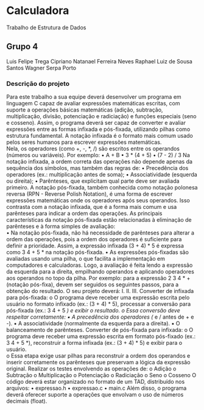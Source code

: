 # Calculadora
Trabalho de Estrutura de Dados 

## Grupo 4 
Luis Felipe Trega Cipriano
Natanael Ferreira Neves
Raphael Luiz de Sousa Santos
Wagner Serpa Porto

### Descrição do projeto 
Para este trabalho a sua equipe deverá desenvolver um programa em linguagem C capaz 
de avaliar expressões matemáticas escritas, com suporte a operações básicas 
matemáticas (adição, subtração, multiplicação, divisão, potenciação e radiciação) e 
funções especiais (seno e cosseno). Assim, o programa deverá ser capaz de converter e 
avaliar expressões entre as formas infixada e pós-fixada, utilizando pilhas como 
estrutura fundamental. 
A notação infixada é o formato mais comum usado pelos seres humanos para escrever 
expressões matemáticas.  
Nela, os operadores (como +, -, *, /) são escritos entre os operandos (números ou 
variáveis). 
Por exemplo: 
• A + B 
• 3 * (4 + 5) 
• (7 - 2) / 3 
Na notação infixada, a ordem correta das operações não depende apenas da sequência 
dos símbolos, mas também das regras de: 
• Precedência dos operadores (ex.: multiplicação antes de soma); 
• Associatividade (esquerda ou direita); 
• Parênteses, que explicitam qual parte deve ser avaliada primeiro. 
A notação pós-fixada, também conhecida como notação polonesa reversa (RPN - 
Reverse Polish Notation), é uma forma de escrever expressões matemáticas onde os 
operadores após seus operandos. Isso contrasta com a notação infixada, que é a forma 
mais comum e usa parênteses para indicar a ordem das operações. 
As principais características da notação pós-fixada estão relacionadas à eliminação de 
parênteses e à forma simples de avaliação:  
• Na notação pós-fixada, não há necessidade de parênteses para alterar a ordem 
das operações, pois a ordem dos operadores é suficiente para definir a 
prioridade. Assim, a expressão infixada (3 + 4) * 5 é expressa como 3 4 + 5 * na 
notação pós-fixada. 
• As expressões pós-fixadas são avaliadas usando uma pilha, o que facilita a 
implementação em computadores e calculadoras. Logo, a avaliação é feita lendo 
a expressão da esquerda para a direita, empilhando operandos e aplicando 
operadores aos operandos no topo da pilha. 
Por exemplo: para a expressão 2 3 4 * + (notação pós-fixa), devem ser seguidos os 
seguintes passos, para a obtenção do resultado. 
O seu projeto deverá: 
I. 
II. 
III. 
Converter de infixada para pós-fixada: 
o O programa deve receber uma expressão escrita pelo usuário no formato 
infixado (ex.: (3 + 4) * 5), processar a conversão para pós-fixada (ex.: 3 4 + 
5 *) e exibir o resultado. 
o Essa conversão deve respeitar corretamente: 
▪ A precedência dos operadores (* e / antes de + e -). 
▪ A associatividade (normalmente da esquerda para a direita). 
▪ O balanceamento de parênteses. 
Converter de pós-fixada para infixada: 
o O programa deve receber uma expressão escrita em formato pós-fixado 
(ex.: 3 4 + 5 *), reconstruir a forma infixada (ex.: (3 + 4) * 5) e exibir para o 
usuário.  
o Essa etapa exige usar pilhas para reconstruir a ordem dos operandos e 
inserir corretamente os parênteses que preservam a lógica da expressão 
original. 
Realizar os testes envolvendo as operações de: 
o Adição 
o Subtração 
o Multiplicação 
o Potenciação 
o Radiciação 
o Seno 
o Cosseno 
O código deverá estar organizado no formato de um TAD, distribuído nos arquivos: 
• expressao.h 
• expressao.c 
• main.c 
Além disso, o programa deverá oferecer suporte a operações que envolvam o uso de 
números decimais (float).
